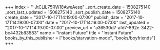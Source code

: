 +++
index = "-JtCLlL75RW18AweAesq"
_sort_create_date = 1508275140
_sort_last_updated = 1508275140
_sort_publish_date = 1508275140
create_date = "2017-10-17T14:19:00-07:00"
publish_date = "2017-10-17T14:19:00-07:00"
date = "2017-10-17T14:19:00-07:00"
last_updated = "2017-10-17T14:19:00-07:00"
preview_url = "a36530d7-afd7-892e-3422-bc4432b83583"
name = "Instant Future"
title = "Instant Future"
books_by_this_publisher = ["books/starvation-mode", "books/boyfriends"]
+++
